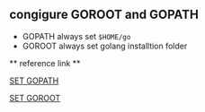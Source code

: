 ## congigure GOROOT and GOPATH


- GOPATH    always set `$HOME/go` 
- GOROOT    always set golang installtion folder

** reference link **

[SET GOPATH](https://github.com/golang/go/wiki/GOPATH)

[SET GOROOT](https://github.com/golang/go/wiki/MultipleGoRoots)
